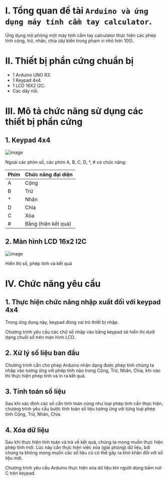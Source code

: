 # I. Tổng quan đề tài `Arduino và ứng dụng máy tính cầm tay calculator`.

Ứng dụng mô phỏng một máy tính cầm tay calculator thực hiện các phép tính cộng, trừ, nhân, chia (dự kiến trong phạm vi nhỏ hơn 100).

# II. Thiết bị phần cứng chuẩn bị

- 1 Arduino UNO R3.
- 1 Keypad 4x4.
- 1 LCD 16X2 I2C.
- Các dây nối.

# III. Mô tả chức năng sử dụng các thiết bị phần cứng

## 1. Keypad 4x4

![image](https://github.com/lengochoahust/Project2/assets/114990730/19a9027a-8570-41d4-929f-5f076fe6f6f9)

Ngoài các phím số, các phím A, B, C, D, \*, # có chức năng:

|Phím|Chức năng đại diện|
|-|-|
|A|Cộng|
|B|Trừ|
|\*|Nhân|
|D|Chia|
|C|Xóa|
|#|Bằng (hiện kết quả)|

## 2. Màn hình LCD 16x2 I2C

![image](https://github.com/lengochoahust/Project2/assets/114990730/84d2c4a2-984a-43af-bc23-1442434951c5)

Hiển thị số, phép tính và kết quả

# IV. Chức năng yêu cầu

## 1. Thực hiện chức năng nhập xuất đối với keypad 4x4

Trong ứng dụng này, keypad đóng vai trò thiết bị nhập.

Chương trình yêu cầu các chữ số nhập vào bằng keypad sẽ hiển thị dưới dạng chuỗi số trên màn hình LCD.

## 2. Xử lý số liệu ban đầu

Chương trình cần cho phép Arduino nhận dạng được phép tính chúng ta nhập vào tương ứng với phép tính nào trong Cộng, Trừ, Nhân, Chia, khi nào thì thực hiện phép tính và in ra kết quả.

## 3. Tính toán số liệu

Sau khi xác định các số cần tính toán cũng như loại phép tính cần thực hiện, chương trình yêu cầu bước tính toán số liệu tương ứng với từng loại phép tính Cộng, Trừ, Nhân, Chia.

## 4. Xóa dữ liệu

Sau khi thực hiện tính toán và trả về kết quả, chúng ta mong muốn thực hiện phép tính mới. Lúc này cần thực hiện việc xóa (giải phóng) dữ liệu, bởi chúng ta không mong muốn các số liệu cũ có thể gây ra khó khăn đối với số liệu mới.

Chương trình yêu cầu Arduino thực hiện xóa dữ liệu khi người dùng bấm nút C trên keypad.
